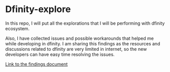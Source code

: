 # Dfinity-explore

In this repo, I will put all the explorations that I will be performing with dfinity ecosystem.

Also, I have collected issues and possible workarounds that helped me while developing in dfinity. I am sharing this findings as the resources and discussions related to dfinity are very limited in internet, so the new developers can have easy time resolving the issues.

[Link to the findings document](https://docs.google.com/document/d/1Ak_h8KRF0zXUNyAOGLb8dyBCCr6l3IhDor_TEub-TFE/edit?usp=sharing)
